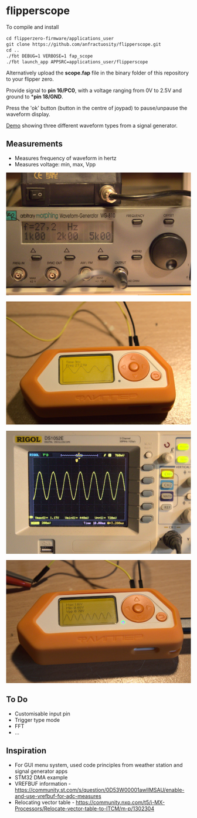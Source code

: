 # flipperscope

To compile and install

```
cd flipperzero-firmware/applications_user
git clone https://github.com/anfractuosity/flipperscope.git
cd ..
./fbt DEBUG=1 VERBOSE=1 fap_scope
./fbt launch_app APPSRC=applications_user/flipperscope
```

Alternatively upload the **scope.fap** file in the binary folder of this repository to your flipper zero.

Provide signal to **pin 16/PC0**, with a voltage ranging from 0V to 2.5V and ground to ***pin 18/GND**.

Press the 'ok' button (button in the centre of joypad) to pause/unpause the waveform display.

[Demo](https://www.youtube.com/watch?v=tu2X1WwADF4) showing three different waveform types from a signal generator.

## Measurements

* Measures frequency of waveform in hertz
* Measures voltage: min, max, Vpp

![Signal Generator](photos/sig.jpg)

![Flipper Zero running flipperscope](photos/freq.jpg)

![Rigol](photos/rigol.jpg)

![Flipper Zero running flipperscope](photos/volt.jpg)

## To Do

* Customisable input pin
* Trigger type mode
* FFT
* ...

## Inspiration

* For GUI menu system, used code principles from weather station and signal generator apps
* STM32 DMA example
* VREFBUF information - https://community.st.com/s/question/0D53W00001awIlMSAU/enable-and-use-vrefbuf-for-adc-measures
* Relocating vector table - https://community.nxp.com/t5/i-MX-Processors/Relocate-vector-table-to-ITCM/m-p/1302304
